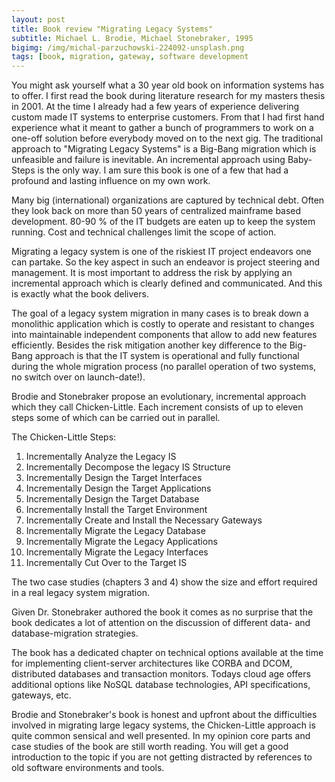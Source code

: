 ```yaml
---
layout: post
title: Book review "Migrating Legacy Systems"
subtitle: Michael L. Brodie, Michael Stonebraker, 1995
bigimg: /img/michal-parzuchowski-224092-unsplash.png
tags: [book, migration, gateway, software development
---
```


You might ask yourself what a 30 year old book on information systems has to offer. I first read the book during literature research for my masters thesis in 2001. At the time I already had a few years of experience delivering custom made IT systems to enterprise customers. From that I had first hand experience what it meant to gather a bunch of programmers to work on a one-off solution before everybody moved on to the next gig. The traditional approach to "Migrating Legacy Systems" is a Big-Bang migration which is unfeasible and failure is inevitable. An incremental approach using Baby-Steps is the only way. I am sure this book is one of a few that had a profound and lasting influence on my own work. 

Many big (international) organizations are captured by technical debt. Often they look back on more than 50 years of centralized mainframe based development. 80-90 % of the IT budgets are eaten up to keep the system running. Cost and technical challenges limit the scope of action.

Migrating a legacy system is one of the riskiest IT project endeavors one can partake. So the key aspect in such an endeavor is project steering and management. It is most important to address the risk by applying an incremental approach which is clearly defined and communicated. And this is exactly what the book delivers.

The goal of a legacy system migration in many cases is to break down a monolithic application which is costly to operate and resistant to changes into maintainable independent components that allow to add new features efficiently. Besides the risk mitigation another key difference to the Big-Bang approach is that the IT system is operational and fully functional during the whole migration process (no parallel operation of two systems, no switch over on launch-date!).

Brodie and Stonebraker propose an evolutionary, incremental approach which they call Chicken-Little. Each increment consists of up to eleven steps some of which can be carried out in parallel.

The Chicken-Little Steps:

1. Incrementally Analyze the Legacy IS
2. Incrementally Decompose the legacy IS Structure
3. Incrementally Design the Target Interfaces
4. Incrementally Design the Target Applications
5. Incrementally Design the Target Database
6. Incrementally Install the Target Environment
7. Incrementally Create and Install the Necessary Gateways
8. Incrementally Migrate the Legacy Database
9. Incrementally Migrate the Legacy Applications
10. Incrementally Migrate the Legacy Interfaces
11. Incrementally Cut Over to the Target IS

The two case studies (chapters 3 and 4) show the size and effort required in a real legacy system migration.

Given Dr. Stonebraker authored the book it comes as no surprise that the book dedicates a lot of attention on the discussion of different data- and database-migration strategies.

The book has a dedicated chapter on technical options available at the time for implementing client-server architectures like CORBA and DCOM, distributed databases and transaction monitors. Todays cloud age offers additional options like NoSQL database technologies, API specifications, gateways, etc.

Brodie and Stonebraker's book is honest and upfront about the difficulties involved in migrating large legacy systems, the Chicken-Little approach is quite common sensical and well presented. In my opinion core parts and case studies of the book are still worth reading. You will get a good introduction to the topic if you are not getting distracted by references to old software environments and tools.
